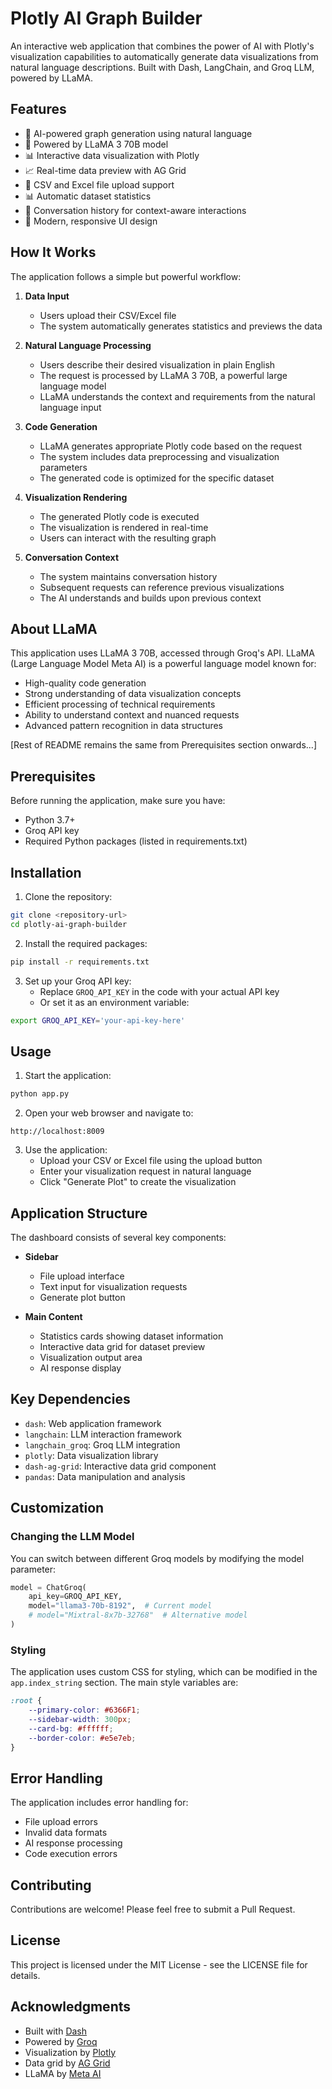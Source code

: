 # Plotly AI Graph Builder

An interactive web application that combines the power of AI with Plotly's visualization capabilities to automatically generate data visualizations from natural language descriptions. Built with Dash, LangChain, and Groq LLM, powered by LLaMA.

## Features

- 🤖 AI-powered graph generation using natural language
- 🦙 Powered by LLaMA 3 70B model
- 📊 Interactive data visualization with Plotly
- 📈 Real-time data preview with AG Grid
- 📁 CSV and Excel file upload support
- 📊 Automatic dataset statistics
- 💬 Conversation history for context-aware interactions
- 🎨 Modern, responsive UI design

## How It Works

The application follows a simple but powerful workflow:

1. **Data Input**
   - Users upload their CSV/Excel file
   - The system automatically generates statistics and previews the data

2. **Natural Language Processing**
   - Users describe their desired visualization in plain English
   - The request is processed by LLaMA 3 70B, a powerful large language model
   - LLaMA understands the context and requirements from the natural language input

3. **Code Generation**
   - LLaMA generates appropriate Plotly code based on the request
   - The system includes data preprocessing and visualization parameters
   - The generated code is optimized for the specific dataset

4. **Visualization Rendering**
   - The generated Plotly code is executed
   - The visualization is rendered in real-time
   - Users can interact with the resulting graph

5. **Conversation Context**
   - The system maintains conversation history
   - Subsequent requests can reference previous visualizations
   - The AI understands and builds upon previous context

## About LLaMA

This application uses LLaMA 3 70B, accessed through Groq's API. LLaMA (Large Language Model Meta AI) is a powerful language model known for:

- High-quality code generation
- Strong understanding of data visualization concepts
- Efficient processing of technical requirements
- Ability to understand context and nuanced requests
- Advanced pattern recognition in data structures

[Rest of README remains the same from Prerequisites section onwards...]

## Prerequisites

Before running the application, make sure you have:

- Python 3.7+
- Groq API key
- Required Python packages (listed in requirements.txt)

## Installation

1. Clone the repository:
```bash
git clone <repository-url>
cd plotly-ai-graph-builder
```

2. Install the required packages:
```bash
pip install -r requirements.txt
```

3. Set up your Groq API key:
   - Replace `GROQ_API_KEY` in the code with your actual API key
   - Or set it as an environment variable:
```bash
export GROQ_API_KEY='your-api-key-here'
```

## Usage

1. Start the application:
```bash
python app.py
```

2. Open your web browser and navigate to:
```
http://localhost:8009
```

3. Use the application:
   - Upload your CSV or Excel file using the upload button
   - Enter your visualization request in natural language
   - Click "Generate Plot" to create the visualization

## Application Structure

The dashboard consists of several key components:

- **Sidebar**
  - File upload interface
  - Text input for visualization requests
  - Generate plot button

- **Main Content**
  - Statistics cards showing dataset information
  - Interactive data grid for dataset preview
  - Visualization output area
  - AI response display

## Key Dependencies

- `dash`: Web application framework
- `langchain`: LLM interaction framework
- `langchain_groq`: Groq LLM integration
- `plotly`: Data visualization library
- `dash-ag-grid`: Interactive data grid component
- `pandas`: Data manipulation and analysis

## Customization

### Changing the LLM Model

You can switch between different Groq models by modifying the model parameter:

```python
model = ChatGroq(
    api_key=GROQ_API_KEY,
    model="llama3-70b-8192",  # Current model
    # model="Mixtral-8x7b-32768"  # Alternative model
)
```

### Styling

The application uses custom CSS for styling, which can be modified in the `app.index_string` section. The main style variables are:

```css
:root {
    --primary-color: #6366F1;
    --sidebar-width: 300px;
    --card-bg: #ffffff;
    --border-color: #e5e7eb;
}
```

## Error Handling

The application includes error handling for:
- File upload errors
- Invalid data formats
- AI response processing
- Code execution errors

## Contributing

Contributions are welcome! Please feel free to submit a Pull Request.

## License

This project is licensed under the MIT License - see the LICENSE file for details.

## Acknowledgments

- Built with [Dash](https://dash.plotly.com/)
- Powered by [Groq](https://groq.com/)
- Visualization by [Plotly](https://plotly.com/)
- Data grid by [AG Grid](https://www.ag-grid.com/)
- LLaMA by [Meta AI](https://ai.meta.com/)
